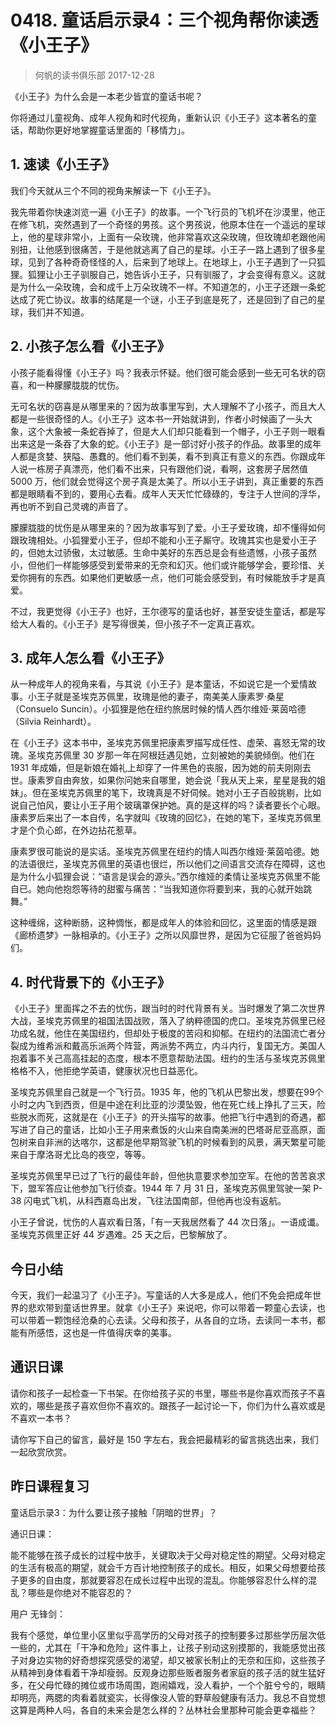# 0418. 童话启示录4：三个视角帮你读透《小王子》
> 何帆的读书俱乐部
2017-12-28

《小王子》为什么会是一本老少皆宜的童话书呢？

你将通过儿童视角、成年人视角和时代视角，重新认识《小王子》这本著名的童话，帮助你更好地掌握童话里面的「移情力」。

## 1. 速读《小王子》
我们今天就从三个不同的视角来解读一下《小王子》。

我先带着你快速浏览一遍《小王子》的故事。一个飞行员的飞机坏在沙漠里，他正在修飞机，突然遇到了一个奇怪的男孩。这个男孩说，他原本住在一个遥远的星球上，他的星球非常小，上面有一朵玫瑰，他非常喜欢这朵玫瑰，但玫瑰却老跟他闹别扭，让他感到很痛苦，于是他就逃离了自己的星球。小王子一路上遇到了很多星球，见到了各种奇奇怪怪的人，后来到了地球上。在地球上，小王子遇到了一只狐狸。狐狸让小王子驯服自己，她告诉小王子，只有驯服了，才会变得有意义。这就是为什么一朵玫瑰，会和成千上万朵玫瑰不一样。不知道怎的，小王子还跟一条蛇达成了死亡协议。故事的结尾是一个谜，小王子到底是死了，还是回到了自己的星球，我们并不知道。

## 2. 小孩子怎么看《小王子》
小孩子能看得懂《小王子》吗？我表示怀疑。他们很可能会感到一些无可名状的窃喜，和一种朦朦胧胧的忧伤。

无可名状的窃喜是从哪里来的？因为故事里写到，大人理解不了小孩子，而且大人都是一些很奇怪的人。《小王子》这本书一开始就讲到，作者小时候画了一头大象，这个大象被一条蛇吞掉了，但是大人们却只能看到一个帽子，小王子则一眼看出来这是一条吞了大象的蛇。《小王子》是一部讨好小孩子的作品。故事里的成年人都是贪婪、狭隘、愚蠢的。他们看不到美，看不到真正有意义的东西。你跟成年人说一栋房子真漂亮，他们看不出来，只有跟他们说，看啊，这套房子居然值 5000 万，他们就会觉得这个房子真是太美了。所以小王子讲到，真正重要的东西都是眼睛看不到的，要用心去看。成年人天天忙忙碌碌的，专注于人世间的浮华，再也听不到自己灵魂的声音了。

朦朦胧胧的忧伤是从哪里来的？因为故事写到了爱。小王子爱玫瑰，却不懂得如何跟玫瑰相处。小狐狸爱小王子，但却不能和小王子厮守。玫瑰其实也是爱小王子的，但她太过骄傲，太过敏感。生命中美好的东西总是会有些遗憾，小孩子虽然小，但他们一样能够感受到爱带来的无奈和幻灭。他们或许能够学会，要珍惜、关爱你拥有的东西。如果他们更敏感一点，他们可能会感受到，有时候能放手才是真爱。

不过，我更觉得《小王子》也好，王尔德写的童话也好，甚至安徒生童话，都是写给大人看的。《小王子》是写得很美，但小孩子不一定真正喜欢。

## 3. 成年人怎么看《小王子》
从一种成年人的视角来看，与其说《小王子》是本童话，不如说它是一个爱情故事。小王子就是圣埃克苏佩里，玫瑰是他的妻子，南美美人康素罗·桑星（Consuelo Suncin）。小狐狸是他在纽约旅居时候的情人西尔维娅·莱茵哈德（Silvia Reinhardt）。

在《小王子》这本书中，圣埃克苏佩里把康素罗描写成任性、虚荣、喜怒无常的玫瑰。圣埃克苏佩里 30 岁那一年在阿根廷遇见她，立刻被她的美貌倾倒。他们在 1931 年成婚，但是新娘在婚礼上却穿了一件黑色的丧服，因为她的前夫刚刚去世。康素罗自由奔放，如果你问她来自哪里，她会说「我从天上来，星星是我的姐妹」。但在圣埃克苏佩里的笔下，玫瑰真是不好伺候。她对小王子百般挑剔，比如说自己怕风，要让小王子用个玻璃罩保护她。真的是这样的吗？读者要长个心眼。康素罗后来出了一本自传，名字就叫《玫瑰的回忆》，在她的笔下，圣埃克苏佩里才是个负心郎，在外边拈花惹草。

康素罗很可能说的是实话。圣埃克苏佩里在纽约的情人叫西尔维娅·莱茵哈德。她的法语很烂，圣埃克苏佩里的英语也很烂，所以他们之间语言交流存在障碍，这也是为什么小狐狸会说：“语言是误会的源头。”西尔维娅的柔情让圣埃克苏佩里不能自已。她向他抱怨等待的甜蜜与痛苦：“当我知道你将要到来，我的心就开始跳舞。” 

这种缠绵，这种断肠，这种惆怅，都是成年人的体验和回忆，这里面的情感是跟《廊桥遗梦》一脉相承的。《小王子》之所以风靡世界，是因为它征服了爸爸妈妈们。

## 4. 时代背景下的《小王子》
《小王子》里面挥之不去的忧伤，跟当时的时代背景有关。当时爆发了第二次世界大战，圣埃克苏佩里的祖国法国战败，落入了纳粹德国的虎口。圣埃克苏佩里已经功成名就，他住在美国纽约，但却处于极度的苦闷和抑郁。在纽约的法国流亡者分裂成为维希派和戴高乐派两个阵营，两派势不两立，内斗内行，复国无方。美国人抱着事不关己高高挂起的态度，根本不愿意帮助法国。纽约的生活与圣埃克苏佩里格格不入，他拒绝学英语，健康状况也日益恶化。

圣埃克苏佩里自己就是一个飞行员。1935 年，他的飞机从巴黎出发，想要在99个小时之内飞到西贡，但是中途在利比亚的沙漠坠毁，他在死亡线上挣扎了三天，险些脱水而死，这就是在《小王子》的开头描写的故事。他把飞行中遇到的奇遇，都写进了自己的童话，比如小王子用来煮饭的火山来自南美洲的巴塔哥尼亚高原，面包树来自非洲的达喀尔，这都是他早期驾驶飞机的时候看到的风景，满天繁星可能来自于摩洛哥尤比岛的夜空，等等。

圣埃克苏佩里早已过了飞行的最佳年龄，但他执意要求参加空军。在他的苦苦哀求下，盟军答应让他参加飞行侦查。1944 年 7 月 31 日，圣埃克苏佩里驾驶一架 P-38 闪电式飞机，从科西嘉岛出发，飞往法国南部，但他再也没有返航。 

小王子曾说，忧伤的人喜欢看日落，「有一天我居然看了 44 次日落」。一语成谶。圣埃克苏佩里正好 44 岁遇难。25 天之后，巴黎解放了。

## 今日小结
今天，我们一起温习了《小王子》。写童话的人大多是成人，他们不免会把成年世界的悲欢带到童话世界里。就拿《小王子》来说吧，你可以带着一颗童心去读，也可以带着一颗饱经沧桑的心去读。父母和孩子，从各自的立场，去读同一本书，都能有所感悟，这也是一件值得庆幸的美事。

## 通识日课
请你和孩子一起检查一下书架。在你给孩子买的书里，哪些书是你喜欢而孩子不喜欢的，哪些是孩子喜欢但你不喜欢的。跟孩子一起讨论一下，你们为什么喜欢或是不喜欢一本书？

请你写下自己的留言，最好是 150 字左右，我会把最精彩的留言挑选出来，我们一起欣赏欣赏。

## 昨日课程复习
童话启示录3：为什么要让孩子接触「阴暗的世界」？

通识日课：

能不能够在孩子成长的过程中放手，关键取决于父母对稳定性的期望。父母对稳定的生活有极高的期望，就会千方百计地控制孩子的成长。相反，如果父母想要给孩子更多的自由度，那就要容忍在成长过程中出现的混乱。你能够容忍什么样的混乱？哪些是你绝对不能容忍的？

用户 无锋剑：

我有个感觉，单位里小区里似乎高学历的父母对孩子的控制要多过那些学历层次低一些的，尤其在「干净和危险」这件事上，让孩子别动这别摸那的，我能感觉出孩子对身边实物的好奇想探究感受的渴望，却又被家长制止的无奈和压抑，这些孩子从精神到身体看着干净却瘦弱。反观身边那些贩者服务者家庭的孩子活的就生猛好多，在父母忙碌的摊位或市场周围，跑闹嬉戏，没人看护，一个个脏兮兮的，眼睛却明亮，两腮的肉看着就瓷实，长得像没人管的野草般健康有活力。我总不自觉想这算是两种人吗，各自的未来会是怎么样的？丛林社会里那种可能会更幸福些？



